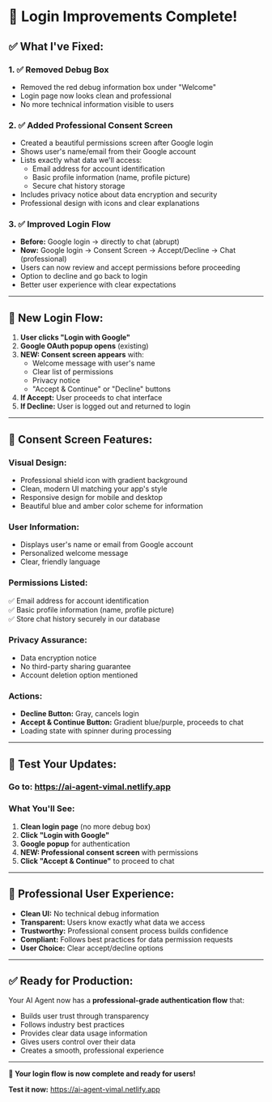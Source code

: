 # 🎉 Login Improvements Complete!

## ✅ **What I've Fixed:**

### 1. **✅ Removed Debug Box**
- Removed the red debug information box under "Welcome"
- Login page now looks clean and professional
- No more technical information visible to users

### 2. **✅ Added Professional Consent Screen**
- Created a beautiful permissions screen after Google login
- Shows user's name/email from their Google account
- Lists exactly what data we'll access:
  - Email address for account identification
  - Basic profile information (name, profile picture)
  - Secure chat history storage
- Includes privacy notice about data encryption and security
- Professional design with icons and clear explanations

### 3. **✅ Improved Login Flow**
- **Before:** Google login → directly to chat (abrupt)
- **Now:** Google login → Consent Screen → Accept/Decline → Chat (professional)
- Users can now review and accept permissions before proceeding
- Option to decline and go back to login
- Better user experience with clear expectations

---

## 🎯 **New Login Flow:**

1. **User clicks "Login with Google"**
2. **Google OAuth popup opens** (existing)
3. **NEW: Consent screen appears** with:
   - Welcome message with user's name
   - Clear list of permissions
   - Privacy notice
   - "Accept & Continue" or "Decline" buttons
4. **If Accept:** User proceeds to chat interface
5. **If Decline:** User is logged out and returned to login

---

## 🎨 **Consent Screen Features:**

### **Visual Design:**
- Professional shield icon with gradient background
- Clean, modern UI matching your app's style
- Responsive design for mobile and desktop
- Beautiful blue and amber color scheme for information

### **User Information:**
- Displays user's name or email from Google account
- Personalized welcome message
- Clear, friendly language

### **Permissions Listed:**
✅ Email address for account identification  
✅ Basic profile information (name, profile picture)  
✅ Store chat history securely in our database  

### **Privacy Assurance:**
- Data encryption notice
- No third-party sharing guarantee
- Account deletion option mentioned

### **Actions:**
- **Decline Button:** Gray, cancels login
- **Accept & Continue Button:** Gradient blue/purple, proceeds to chat
- Loading state with spinner during processing

---

## 🚀 **Test Your Updates:**

### **Go to:** https://ai-agent-vimal.netlify.app

### **What You'll See:**
1. **Clean login page** (no more debug box)
2. **Click "Login with Google"**
3. **Google popup** for authentication
4. **NEW: Professional consent screen** with permissions
5. **Click "Accept & Continue"** to proceed to chat

---

## 📱 **Professional User Experience:**

- **Clean UI:** No technical debug information
- **Transparent:** Users know exactly what data we access
- **Trustworthy:** Professional consent process builds confidence
- **Compliant:** Follows best practices for data permission requests
- **User Choice:** Clear accept/decline options

---

## ✅ **Ready for Production:**

Your AI Agent now has a **professional-grade authentication flow** that:
- Builds user trust through transparency
- Follows industry best practices
- Provides clear data usage information
- Gives users control over their data
- Creates a smooth, professional experience

---

**🎉 Your login flow is now complete and ready for users!**

**Test it now:** https://ai-agent-vimal.netlify.app